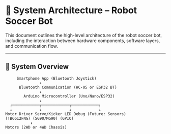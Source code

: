 # 🧠 System Architecture – Robot Soccer Bot

This document outlines the high-level architecture of the robot soccer bot, including the interaction between hardware components, software layers, and communication flow.

---

## 🧱 System Overview

```
     Smartphone App (Bluetooth Joystick)
               ↓
      Bluetooth Communication (HC-05 or ESP32 BT)
               ↓
        Arduino Microcontroller (Uno/Nano/ESP32)
               ↓
  ┌────────────┬────────────┬────────────┐
  ↓            ↓            ↓            ↓
Motor Driver Servo/Kicker LED Debug (Future: Sensors)
(TB6612FNG) (SG90/MG90) (GPIO)
           ↓
Motors (2WD or 4WD Chassis)
```
